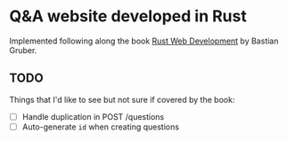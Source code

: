 # Q&A website developed in Rust
Implemented following along the book [Rust Web Development](https://www.manning.com/books/rust-web-development) by Bastian Gruber.

## TODO
Things that I'd like to see but not sure if covered by the book:
- [ ] Handle duplication in POST /questions
- [ ] Auto-generate `id` when creating questions